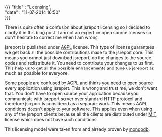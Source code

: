 {{{
    "title"    : "Licensing",  
    "date"     : "11-07-2014 16:50"    
}}}

There is quite often a confusion about jsreport licensing so I decided to clarify it in this blog post. I am not an expert on open source licenses so don't hesitate to correct me when I am wrong.

jsreport is published under [AGPL](http://en.wikipedia.org/wiki/Affero_General_Public_License) license. This type of license guarantees we get back all the possible contributions made to the jsreport core. This means you cannot just download jsreport, do the changes to the source codes and redistribute it. You need to contribute your changes to us first.  This help us to get all the possible enhancements and tune up jsreport as much as possible for everyone. 

Some people are confused by AGPL and thinks you need to open source every application using jsreport. This is wrong and trust me, we don't want that. You don't have to open source your application because you communicate with jsreport server over standard HTTP protocol and therefore jsreport is considered as a separate work. This means AGPL conditions doesn't apply to your software. This applies even when using any of the jsreport clients because all the clients are distributed under [MIT](http://en.wikipedia.org/wiki/MIT_License) license which does not have such conditions.

This licensing model were taken from and already proven by [mongodb](http://www.mongodb.org/about/licensing/).